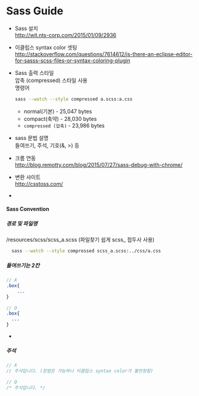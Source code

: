 # Sass Guide

- Sass 설치<br>
  http://wit.nts-corp.com/2015/01/09/2936

- 이클립스 syntax color 셋팅 <br>
  http://stackoverflow.com/questions/7614612/is-there-an-eclipse-editor-for-sasss-scss-files-or-syntax-coloring-plugin

- Sass 출력 스타일 <br>
  압축 (compressed) 스타일 사용 <br>
  명령어
  ```bash
  sass --watch --style compressed a.scss:a.css
  ```
  - normal(기본) - 25,047 bytes <br>
  - compact(축약) - 28,030 bytes <br>
  - `compressed (압축)` - 23,986 bytes

- sass 문법 설명 <br>
  들여쓰기, 주석, 기호(&, >) 등

- 크롬 연동 <br>
  http://blog.remotty.com/blog/2015/07/27/sass-debug-with-chrome/

- 변환 사이트 <br>
  http://csstoss.com/

-

#### Sass Convention
##### 경로 및 파일명
/resources/scss/scss_a.scss (파일찾기 쉽게 scss_ 접두사 사용)
```bash
  sass --watch --style compressed scss_a.scss:../css/a.css
  ```
##### 들여쓰기는 2칸
```sass
// X
.box{
    ... 
}
  
// O
.box{
  ... 
}
```
-
##### 주석
```sass
// X
// 주석입니다. (문법은 가능하나 이클립스 syntax color가 불안정함)
  
// O
/* 주석입니다. */
```
